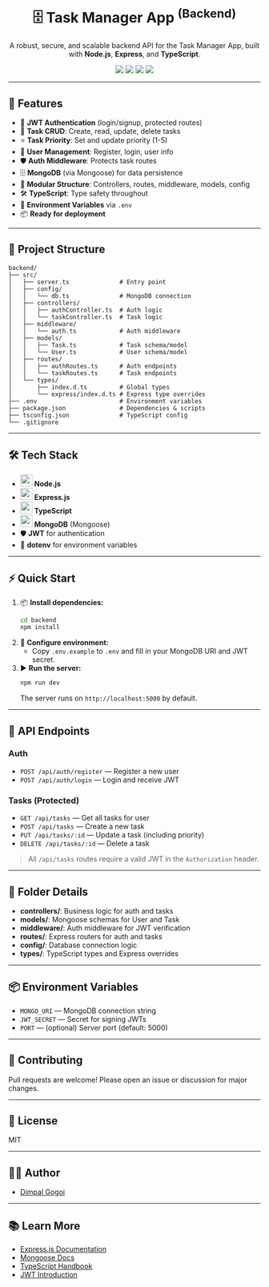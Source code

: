 <div align="center">
  <h1>🗄️ Task Manager App <sup>(Backend)</sup></h1>
  <p>A robust, secure, and scalable backend API for the Task Manager App, built with <b>Node.js</b>, <b>Express</b>, and <b>TypeScript</b>.</p>
  <img src="https://img.shields.io/badge/Node.js-20.x-brightgreen?logo=node.js" />
  <img src="https://img.shields.io/badge/Express-4.x-black?logo=express" />
  <img src="https://img.shields.io/badge/TypeScript-5.x-blue?logo=typescript" />
  <img src="https://img.shields.io/badge/License-MIT-green" />
</div>

---

## 🚀 Features

- 🔐 **JWT Authentication** (login/signup, protected routes)
- 📝 **Task CRUD**: Create, read, update, delete tasks
- ⭐ **Task Priority**: Set and update priority (1-5)
- 👤 **User Management**: Register, login, user info
- 🛡️ **Auth Middleware**: Protects task routes
- 🗄️ **MongoDB** (via Mongoose) for data persistence
- 🧩 **Modular Structure**: Controllers, routes, middleware, models, config
- 🛠️ **TypeScript**: Type safety throughout
- 🌱 **Environment Variables** via `.env`
- 📦 **Ready for deployment**

---

## 📁 Project Structure

```text
backend/
├── src/
│   ├── server.ts              # Entry point
│   ├── config/
│   │   └── db.ts              # MongoDB connection
│   ├── controllers/
│   │   ├── authController.ts  # Auth logic
│   │   └── taskController.ts  # Task logic
│   ├── middleware/
│   │   └── auth.ts            # Auth middleware
│   ├── models/
│   │   ├── Task.ts            # Task schema/model
│   │   └── User.ts            # User schema/model
│   ├── routes/
│   │   ├── authRoutes.ts      # Auth endpoints
│   │   └── taskRoutes.ts      # Task endpoints
│   └── types/
│       ├── index.d.ts         # Global types
│       └── express/index.d.ts # Express type overrides
├── .env                       # Environment variables
├── package.json               # Dependencies & scripts
├── tsconfig.json              # TypeScript config
└── .gitignore
```

---

## 🛠️ Tech Stack
- <img src="https://cdn.jsdelivr.net/gh/devicons/devicon/icons/nodejs/nodejs-original.svg" width="24"/> **Node.js**
- <img src="https://cdn.jsdelivr.net/gh/devicons/devicon/icons/express/express-original.svg" width="24"/> **Express.js**
- <img src="https://cdn.jsdelivr.net/gh/devicons/devicon/icons/typescript/typescript-original.svg" width="24"/> **TypeScript**
- <img src="https://cdn.jsdelivr.net/gh/devicons/devicon/icons/mongodb/mongodb-original.svg" width="24"/> **MongoDB** (Mongoose)
- 🛡️ **JWT** for authentication
- 🌱 **dotenv** for environment variables

---

## ⚡ Quick Start

1. 📦 **Install dependencies:**
   ```bash
   cd backend
   npm install
   ```
2. 📝 **Configure environment:**
   - Copy `.env.example` to `.env` and fill in your MongoDB URI and JWT secret.
3. ▶️ **Run the server:**
   ```bash
   npm run dev
   ```
   The server runs on `http://localhost:5000` by default.

---

## 🔑 API Endpoints

### Auth
- `POST /api/auth/register` — Register a new user
- `POST /api/auth/login` — Login and receive JWT

### Tasks (Protected)
- `GET /api/tasks` — Get all tasks for user
- `POST /api/tasks` — Create a new task
- `PUT /api/tasks/:id` — Update a task (including priority)
- `DELETE /api/tasks/:id` — Delete a task

> All `/api/tasks` routes require a valid JWT in the `Authorization` header.

---

## 🧩 Folder Details
- **controllers/**: Business logic for auth and tasks
- **models/**: Mongoose schemas for User and Task
- **middleware/**: Auth middleware for JWT verification
- **routes/**: Express routers for auth and tasks
- **config/**: Database connection logic
- **types/**: TypeScript types and Express overrides

---

## 📦 Environment Variables
- `MONGO_URI` — MongoDB connection string
- `JWT_SECRET` — Secret for signing JWTs
- `PORT` — (optional) Server port (default: 5000)

---

## 🤝 Contributing
Pull requests are welcome! Please open an issue or discussion for major changes.

---

## 📄 License
MIT

---

## 👨‍💻 Author
- [Dimpal Gogoi](https://github.com/dkg1212)

---

## 📚 Learn More
- [Express.js Documentation](https://expressjs.com/)
- [Mongoose Docs](https://mongoosejs.com/)
- [TypeScript Handbook](https://www.typescriptlang.org/docs/)
- [JWT Introduction](https://jwt.io/introduction)

